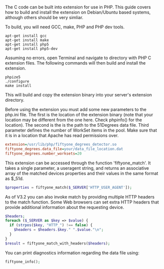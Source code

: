 The C code can be built into extension for use in PHP. This guide covers how to
build and install the extension on Debian/Ubuntu based systems, although others
should be very simliar.

To build, you will need GCC, make, PHP and PHP dev tools.

```console
apt-get install gcc
apt-get install make
apt-get install php5
apt-get install php5-dev
```

Assuming no errors, open Terminal and navigate to directory with PHP C extension
files. The following commands will then build and install the extension.

```console
phpize5
./configure
make install
```

This will build and copy the extension binary into your server's extension
directory.

Before using the extension you must add some new parameters to the php.ini file.
The first is the location of the extension binary (note that your location may
be different from the one here. Check phpinfo() for the location). The second
is the is the path to the 51Degrees data file. Third parameter defines the 
number of WorkSet items in the pool. Make sure that it is in a location that 
Apache has read permissions over.

```ini
extension=/usr/lib/php/fiftyone_degrees_detector.so
fiftyone_degrees.data_file=your/data_file_location.dat
fiftyone_degrees.number_worksets=20
```

This extension can be accessed through the function 'fiftyone_match'. It takes
a single parameter, a useragent string, and returns an associative array
of the matched devices properties and their values in the same format as $_51d.

```php
$properties = fiftyone_match($_SERVER['HTTP_USER_AGENT']);
```

As of V3.2 you can also invoke match by providing multiple HTTP headers to the
match function. Some Web browsers can set extra HTTP headers that provide 
additional information about the requesting device.

```php
$headers;
foreach ($_SERVER as $key => $value) {
  if (strpos($key, "HTTP_") !== false) {
    $headers = $headers.$key." ".$value."\n";
  }
}
$result = fiftyone_match_with_headers($headers);
```

You can print diagnostics information regarding the data file using:

```php
fiftyone_info();
```
